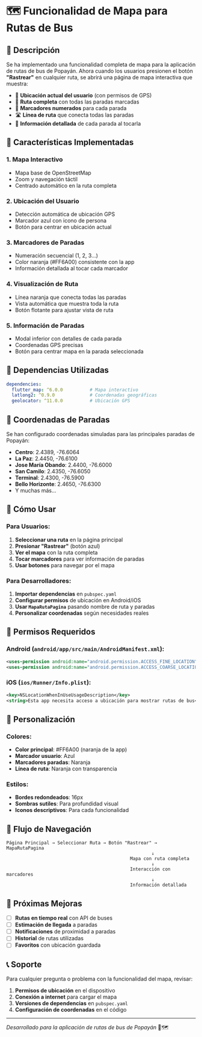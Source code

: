# 🗺️ Funcionalidad de Mapa para Rutas de Bus

## 📱 Descripción

Se ha implementado una funcionalidad completa de mapa para la aplicación de rutas de bus de Popayán. Ahora cuando los usuarios presionen el botón **"Rastrear"** en cualquier ruta, se abrirá una página de mapa interactiva que muestra:

- 📍 **Ubicación actual del usuario** (con permisos de GPS)
- 🚌 **Ruta completa** con todas las paradas marcadas
- 🎯 **Marcadores numerados** para cada parada
- 🛣️ **Línea de ruta** que conecta todas las paradas
- 📍 **Información detallada** de cada parada al tocarla

## 🚀 Características Implementadas

### 1. **Mapa Interactivo**
- Mapa base de OpenStreetMap
- Zoom y navegación táctil
- Centrado automático en la ruta completa

### 2. **Ubicación del Usuario**
- Detección automática de ubicación GPS
- Marcador azul con icono de persona
- Botón para centrar en ubicación actual

### 3. **Marcadores de Paradas**
- Numeración secuencial (1, 2, 3...)
- Color naranja (#FF6A00) consistente con la app
- Información detallada al tocar cada marcador

### 4. **Visualización de Ruta**
- Línea naranja que conecta todas las paradas
- Vista automática que muestra toda la ruta
- Botón flotante para ajustar vista de ruta

### 5. **Información de Paradas**
- Modal inferior con detalles de cada parada
- Coordenadas GPS precisas
- Botón para centrar mapa en la parada seleccionada

## 🔧 Dependencias Utilizadas

```yaml
dependencies:
  flutter_map: ^6.0.0          # Mapa interactivo
  latlong2: ^0.9.0             # Coordenadas geográficas
  geolocator: ^11.0.0          # Ubicación GPS
```

## 📍 Coordenadas de Paradas

Se han configurado coordenadas simuladas para las principales paradas de Popayán:

- **Centro**: 2.4389, -76.6064
- **La Paz**: 2.4450, -76.6100
- **Jose María Obando**: 2.4400, -76.6000
- **San Camilo**: 2.4350, -76.6050
- **Terminal**: 2.4300, -76.5900
- **Bello Horizonte**: 2.4650, -76.6300
- Y muchas más...

## 🎯 Cómo Usar

### Para Usuarios:
1. **Seleccionar una ruta** en la página principal
2. **Presionar "Rastrear"** (botón azul)
3. **Ver el mapa** con la ruta completa
4. **Tocar marcadores** para ver información de paradas
5. **Usar botones** para navegar por el mapa

### Para Desarrolladores:
1. **Importar dependencias** en `pubspec.yaml`
2. **Configurar permisos** de ubicación en Android/iOS
3. **Usar `MapaRutaPagina`** pasando nombre de ruta y paradas
4. **Personalizar coordenadas** según necesidades reales

## 📱 Permisos Requeridos

### Android (`android/app/src/main/AndroidManifest.xml`):
```xml
<uses-permission android:name="android.permission.ACCESS_FINE_LOCATION" />
<uses-permission android:name="android.permission.ACCESS_COARSE_LOCATION" />
```

### iOS (`ios/Runner/Info.plist`):
```xml
<key>NSLocationWhenInUseUsageDescription</key>
<string>Esta app necesita acceso a ubicación para mostrar rutas de bus</string>
```

## 🎨 Personalización

### Colores:
- **Color principal**: #FF6A00 (naranja de la app)
- **Marcador usuario**: Azul
- **Marcadores paradas**: Naranja
- **Línea de ruta**: Naranja con transparencia

### Estilos:
- **Bordes redondeados**: 16px
- **Sombras sutiles**: Para profundidad visual
- **Iconos descriptivos**: Para cada funcionalidad

## 🔄 Flujo de Navegación

```
Página Principal → Seleccionar Ruta → Botón "Rastrear" → MapaRutaPagina
                                                      ↓
                                              Mapa con ruta completa
                                                      ↓
                                              Interacción con marcadores
                                                      ↓
                                              Información detallada
```

## 🚧 Próximas Mejoras

- [ ] **Rutas en tiempo real** con API de buses
- [ ] **Estimación de llegada** a paradas
- [ ] **Notificaciones** de proximidad a paradas
- [ ] **Historial** de rutas utilizadas
- [ ] **Favoritos** con ubicación guardada

## 📞 Soporte

Para cualquier pregunta o problema con la funcionalidad del mapa, revisar:
1. **Permisos de ubicación** en el dispositivo
2. **Conexión a internet** para cargar el mapa
3. **Versiones de dependencias** en `pubspec.yaml`
4. **Configuración de coordenadas** en el código

---

*Desarrollado para la aplicación de rutas de bus de Popayán* 🚌🗺️
